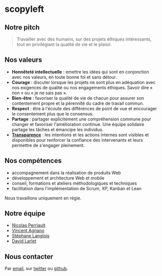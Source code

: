 # scopyleft

## Notre pitch

> Travailler avec des humains, sur des projets éthiques intéressants, tout en privilégiant la qualité de vie et le plaisir.

## Nos valeurs

* **Honnêteté intellectuelle** : emettre les idées qui sont en conjonction avec nos valeurs, en toute bonne foi et sans détour.
* **Courage** : discuter lorsque les projets ne sont plus en adéquation avec nos exigences de qualité ou nos engagements éthiques. Savoir dire « non » ou « je ne sais pas ».
* **Bien-être** : favoriser la qualité de vie de chacun pour assurer son contentement propre et la pérennité du cadre de travail commun.
* **Respect** : être à l'écoute des différences de point de vue et encourager le consentement plus que le consensus.
* **Partage** : partager explicitement une compréhension commune pour changer et favoriser l'amélioration continue. Une équipe solidaire partage les tâches et émancipe les individus.
* **[Transparence](https://github.com/scopyleft)** : les intentions et les actions internes sont visibles et disponibles pour renforcer la confiance des intervenants et leurs permettre de s'engager pleinement.

## Nos compétences

* accompagnement dans la réalisation de produits Web
* développement et architecture Web et mobile
* conseil, formations et ateliers méthodologiques et techniques
* facilitation dans l'implémentation de Scrum, XP, Kanban et Lean

Nous travaillons uniquement en régie.

## Notre équipe

* [Nicolas Perriault](https://nicolas.perriault.net/)
* [Vincent Agnano](http://vinyll.github.com/)
* [Stéphane Langlois](mailto:stephane.langlois@scopyleft.fr)
* [David Larlet](https://larlet.fr/david/)

## Nous contacter

Par [email](m&#x61;ilto:bonjour%40scopyleft&#46;fr), sur [twitter](https://twitter.com/scopyleft) ou [github](https://github.com/scopyleft/).

